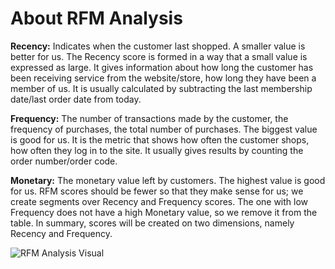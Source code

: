 <!DOCTYPE html>
<html>
<head>
</head>
<body>
  <h1>About RFM Analysis</h1>
  <p>
    <strong>Recency:</strong> Indicates when the customer last shopped. A smaller value is better for us. The Recency score is formed in a way that a small value is expressed as large. It gives information about how long the customer has been receiving service from the website/store, how long they have been a member of us. It is usually calculated by subtracting the last membership date/last order date from today.
  </p>
  <p>
    <strong>Frequency:</strong> The number of transactions made by the customer, the frequency of purchases, the total number of purchases. The biggest value is good for us. It is the metric that shows how often the customer shops, how often they log in to the site. It usually gives results by counting the order number/order code.
  </p>
  <p>
    <strong>Monetary:</strong> The monetary value left by customers. The highest value is good for us. RFM scores should be fewer so that they make sense for us; we create segments over Recency and Frequency scores. The one with low Frequency does not have a high Monetary value, so we remove it from the table. In summary, scores will be created on two dimensions, namely Recency and Frequency.
  </p>

  <img src="[https://cdn.enhencer.com/website-assets/images/blog/AdvantagesAndInefficaciesOfRFMSegmentation1.png](https://cdn.enhencer.com/website-assets/images/blog/AdvantagesAndInefficaciesOfRFMSegmentation1.png)https://cdn.enhencer.com/website-assets/images/blog/AdvantagesAndInefficaciesOfRFMSegmentation1.png" alt="RFM Analysis Visual">
</body>
</html>
